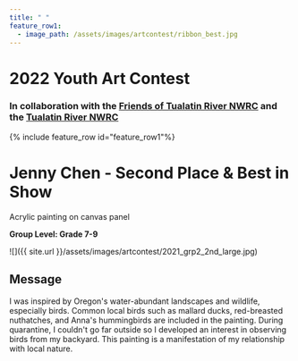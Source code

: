 ```yaml
---
title: " "
feature_row1:
  - image_path: /assets/images/artcontest/ribbon_best.jpg
---
```


# 2022 Youth Art Contest

### In collaboration with the [Friends of Tualatin River NWRC](https://fotr.wildapricot.org/) and the [Tualatin River NWRC](https://www.fws.gov/refuge/Tualatin_River/)

{% include feature_row id="feature_row1"%}

# Jenny Chen - Second Place & Best in Show  
Acrylic painting on canvas panel  

**Group Level: Grade 7-9**  

![]({{ site.url }}/assets/images/artcontest/2021_grp2_2nd_large.jpg)

## Message

I was inspired by Oregon's water-abundant landscapes and wildlife, especially birds. Common local birds such as mallard ducks, red-breasted nuthatches, and Anna's hummingbirds are included in the painting. During quarantine, I couldn't go far outside so I developed an interest in observing birds from my backyard. This painting is a manifestation of my relationship with local nature.
